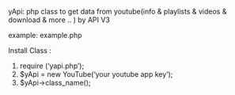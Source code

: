 yApi: php class to get data from youtube(info & playlists & videos & download & more .. ) by API V3

example: example.php

Install Class :
1) require (‘yapi.php’);
2) $yApi = new YouTube(‘your youtube app key’);
3) $yApi->class_name();

